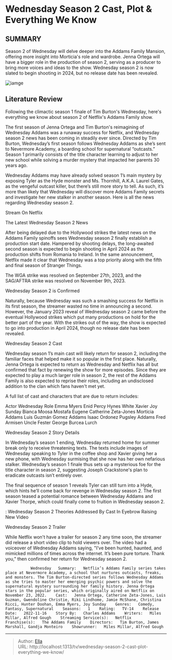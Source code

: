 # Wednesday Season 2 Cast, Plot &amp; Everything We Know


## SUMMARY 



  Season 2 of Wednesday will delve deeper into the Addams Family Mansion, offering more insight into Morticia&#39;s role and wardrobe.   Jenna Ortega will have a bigger role in the production of season 2, serving as a producer to bring more voices and ideas to the show.   Wednesday season 2 is now slated to begin shooting in 2024, but no release date has been revealed.  

![iamge](https://static1.srcdn.com/wordpress/wp-content/uploads/2022/11/Wednesday-Season-2-Update-Wednesday-Addams-Miss-Thornhill-Morticia-Gomez-Addams.jpg)

## Literature Review
Following the climactic season 1 finale of Tim Burton&#39;s Wednesday, here&#39;s everything we know about season 2 of Netflix&#39;s Addams Family show.




The first season of Jenna Ortega and Tim Burton&#39;s reimagining of Wednesday Addams was a runaway success for Netflix, and Wednesday season 2 news has been coming in steadily ever since. Directed by Tim Burton, Wednesday’s first season follows Wednesday Addams as she’s sent to Nevermore Academy, a boarding school for supernatural “outcasts.” Season 1 primarily consists of the title character learning to adjust to her new school while solving a murder mystery that impacted her parents 30 years ago. 




Wednesday Addams may have already solved season 1’s main mystery by exposing Tyler as the Hyde monster and Ms. Thornhill, A.K.A. Laurel Gates, as the vengeful outcast killer, but there’s still more story to tell. As such, it’s more than likely that Wednesday will discover more Addams Family secrets and investigate her new stalker in another season. Here is all the news regarding Wednesday season 2. 

Stream On Netflix


 The Latest Wednesday Season 2 News 
          

After being delayed due to the Hollywood strikes the latest news on the Addams Family spinoffs sees Wednesday season 2 finally establish a production start date. Hampered by shooting delays, the long-awaited second season is expected to begin shooting in April 2024 as the production shifts from Romania to Ireland. In the same announcement, Netflix made it clear that Wednesday was a top priority along with the fifth and final season of Stranger Things. 






The WGA strike was resolved on September 27th, 2023, and the SAG/AFTRA strike was resolved on November 9th, 2023. 






 Wednesday Season 2 is Confirmed 
          

Naturally, because Wednesday was such a smashing success for Netflix in its first season, the streamer wasted no time in announcing a second. However, the January 2023 reveal of Wednesday season 2 came before the eventual Hollywood strikes which put many productions on hold for the better part of the year. With the strikes out of the way, the show is expected to go into production in April 2024, though no release date has been revealed.



 Wednesday Season 2 Cast 
          




Wednesday season 1’s main cast will likely return for season 2, including the familiar faces that helped make it so popular in the first place. Naturally, Jenna Ortega is expected to return as Wednesday and Netflix has all but confirmed that fact by renewing the show for more episodes. Since they are expected to play a much larger role in season 2, the rest of the Addams Family is also expected to reprise their roles, including an undisclosed addition to the clan which fans haven&#39;t met yet. 

A full list of cast and characters that are due to return includes:

 Actor  Wednesday Role   Emma Myers  Enid   Percy Hynes White  Xavier   Joy Sunday  Bianca   Moosa Mostafa  Eugene   Catherine Zeta-Jones  Morticia Addams   Luis Guzmán  Gomez Addams   Isaac Ordonez  Pugsley Addams   Fred Armisen  Uncle Fester   George Burcea  Lurch   








 Wednesday Season 2 Story Details 
          

In Wednesday’s season 1 ending, Wednesday returned home for summer break only to receive threatening texts. The texts include images of Wednesday speaking to Tyler in the coffee shop and Xavier giving her a new phone, with Wednesday surmising that she now has her own nefarious stalker. Wednesday’s season 1 finale thus sets up a mysterious foe for the title character in season 2, suggesting Joseph Crackstone&#39;s plan to eradicate outcasts isn’t entirely over.

The final sequence of season 1 reveals Tyler can still turn into a Hyde, which hints he’ll come back for revenge in Wednesday season 2. The first season teased a potential romance between Wednesday Addams and Xavier Thorpe, which could finally come to fruition in Wednesday season 2. 




 : Wednesday Season 2 Theories Addressed By Cast In Eyebrow Raising New Video



 Wednesday Season 2 Trailer 
          

While Netflix won&#39;t have a trailer for season 2 any time soon, the streamer did release a short video clip to hold viewers over. The video had a voiceover of Wednesday Addams saying, &#34;I’ve been hunted, haunted, and mimicked millions of times across the internet. It’s been pure torture. Thank you,&#34; then confirmed her return for Wednesday season 2.


 

               Wednesday   Summary:   Netflix’s Addams Family series takes place at Nevermore Academy, a school that nurtures outcasts, freaks, and monsters. The Tim Burton-directed series follows Wednesday Addams as she tries to master her emerging psychic powers and solve the supernatural mystery surrounding her family history. Jenna Ortega stars in the popular series, which originally aired on Netflix on November 23, 2022.    Cast:   Jenna Ortega, Catherine Zeta-Jones, Luis Guzman, Gwendoline Christie, Riki Lindhome, Jamie McShane, Christina Ricci, Hunter Doohan, Emma Myers, Joy Sunday    Genres:   Comedy, Fantasy, Supernatural    Seasons:   1    Rating:   TV-14    Release Date:   2022-11-16    Story By:   Charles Addams    Writers:   Miles Millar, Alfred Gough    Streaming Service(s):   Netflix    Franchise(s):   The Addams Family    Directors:   Tim Burton, James Marshall, Gandja Monteiro    Showrunner:   Miles Millar, Alfred Gough      

---

> Author: [Ella](https://instagram.hk.cn/)  
> URL: http://localhost:1313/tv/wednesday-season-2-cast-plot-everything-we-know/  

